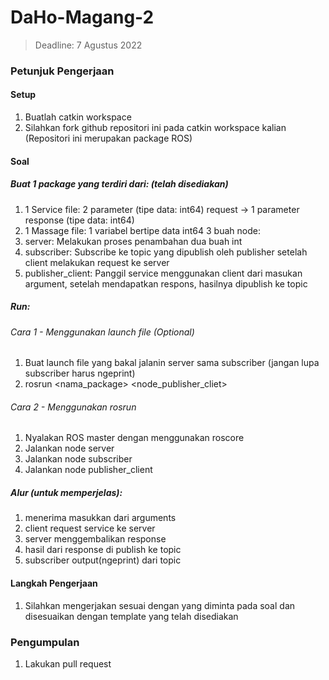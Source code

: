# DaHo-Magang-2

> Deadline: 7 Agustus 2022

### Petunjuk Pengerjaan

#### Setup
1. Buatlah catkin workspace
2. Silahkan fork github repositori ini pada catkin workspace kalian (Repositori ini merupakan package ROS)

#### Soal
##### Buat 1 package yang terdiri dari: (telah disediakan)
1. 1 Service file: 2 parameter (tipe data: int64) request -> 1 parameter response (tipe data: int64)
2. 1 Massage file: 1 variabel bertipe data int64
3 buah node:
1. server: Melakukan proses penambahan dua buah int
2. subscriber: Subscribe ke topic yang dipublish oleh publisher setelah client melakukan request ke server
3. publisher_client: Panggil service menggunakan client dari masukan argument, setelah mendapatkan respons, hasilnya dipublish ke topic

##### Run:
###### Cara 1 - Menggunakan launch file (Optional)
1. Buat launch file yang bakal jalanin server sama subscriber (jangan lupa subscriber harus ngeprint)
2. rosrun <nama_package> <node_publisher_cliet> <arg1> <arg2> 
###### Cara 2 - Menggunakan rosrun
1. Nyalakan ROS master dengan menggunakan roscore
2. Jalankan node server
3. Jalankan node subscriber
4. Jalankan node publisher_client

##### Alur (untuk memperjelas):
1. menerima masukkan dari arguments
2. client request service ke server
3. server menggembalikan response
4. hasil dari response di publish ke topic
5. subscriber output(ngeprint) dari topic

#### Langkah Pengerjaan
1. Silahkan mengerjakan sesuai dengan yang diminta pada soal dan disesuaikan dengan template yang telah disediakan

### Pengumpulan
1. Lakukan pull request
